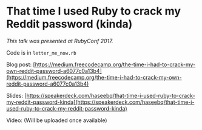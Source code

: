 # That time I used Ruby to crack my Reddit password (kinda)

*This talk was presented at RubyConf 2017.*

Code is in `letter_me_now.rb`

Blog post: [https://medium.freecodecamp.org/the-time-i-had-to-crack-my-own-reddit-password-a6077c0a13b4](https://medium.freecodecamp.org/the-time-i-had-to-crack-my-own-reddit-password-a6077c0a13b4)

Slides: [https://speakerdeck.com/haseebq/that-time-i-used-ruby-to-crack-my-reddit-password-kinda](https://speakerdeck.com/haseebq/that-time-i-used-ruby-to-crack-my-reddit-password-kinda)

Video: (Will be uploaded once available)

